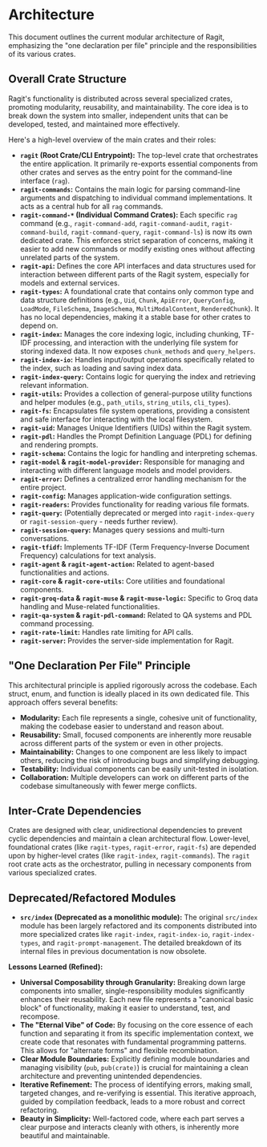# Architecture

This document outlines the current modular architecture of Ragit, emphasizing the "one declaration per file" principle and the responsibilities of its various crates.

## Overall Crate Structure

Ragit's functionality is distributed across several specialized crates, promoting modularity, reusability, and maintainability. The core idea is to break down the system into smaller, independent units that can be developed, tested, and maintained more effectively.

Here's a high-level overview of the main crates and their roles:

*   **`ragit` (Root Crate/CLI Entrypoint):** The top-level crate that orchestrates the entire application. It primarily re-exports essential components from other crates and serves as the entry point for the command-line interface (`rag`).
*   **`ragit-commands`:** Contains the main logic for parsing command-line arguments and dispatching to individual command implementations. It acts as a central hub for all `rag` commands.
*   **`ragit-command-*` (Individual Command Crates):** Each specific `rag` command (e.g., `ragit-command-add`, `ragit-command-audit`, `ragit-command-build`, `ragit-command-query`, `ragit-command-ls`) is now its own dedicated crate. This enforces strict separation of concerns, making it easier to add new commands or modify existing ones without affecting unrelated parts of the system.
*   **`ragit-api`:** Defines the core API interfaces and data structures used for interaction between different parts of the Ragit system, especially for models and external services.
*   **`ragit-types`:** A foundational crate that contains only common type and data structure definitions (e.g., `Uid`, `Chunk`, `ApiError`, `QueryConfig`, `LoadMode`, `FileSchema`, `ImageSchema`, `MultiModalContent`, `RenderedChunk`). It has no local dependencies, making it a stable base for other crates to depend on.
*   **`ragit-index`:** Manages the core indexing logic, including chunking, TF-IDF processing, and interaction with the underlying file system for storing indexed data. It now exposes `chunk_methods` and `query_helpers`.
*   **`ragit-index-io`:** Handles input/output operations specifically related to the index, such as loading and saving index data.
*   **`ragit-index-query`:** Contains logic for querying the index and retrieving relevant information.
*   **`ragit-utils`:** Provides a collection of general-purpose utility functions and helper modules (e.g., `path_utils`, `string_utils`, `cli_types`).
*   **`ragit-fs`:** Encapsulates file system operations, providing a consistent and safe interface for interacting with the local filesystem.
*   **`ragit-uid`:** Manages Unique Identifiers (UIDs) within the Ragit system.
*   **`ragit-pdl`:** Handles the Prompt Definition Language (PDL) for defining and rendering prompts.
*   **`ragit-schema`:** Contains the logic for handling and interpreting schemas.
*   **`ragit-model` & `ragit-model-provider`:** Responsible for managing and interacting with different language models and model providers.
*   **`ragit-error`:** Defines a centralized error handling mechanism for the entire project.
*   **`ragit-config`:** Manages application-wide configuration settings.
*   **`ragit-readers`:** Provides functionality for reading various file formats.
*   **`ragit-query`:** (Potentially deprecated or merged into `ragit-index-query` or `ragit-session-query` - needs further review).
*   **`ragit-session-query`:** Manages query sessions and multi-turn conversations.
*   **`ragit-tfidf`:** Implements TF-IDF (Term Frequency-Inverse Document Frequency) calculations for text analysis.
*   **`ragit-agent` & `ragit-agent-action`:** Related to agent-based functionalities and actions.
*   **`ragit-core` & `ragit-core-utils`:** Core utilities and foundational components.
*   **`ragit-groq-data` & `ragit-muse` & `ragit-muse-logic`:** Specific to Groq data handling and Muse-related functionalities.
*   **`ragit-qa-system` & `ragit-pdl-command`:** Related to QA systems and PDL command processing.
*   **`ragit-rate-limit`:** Handles rate limiting for API calls.
*   **`ragit-server`:** Provides the server-side implementation for Ragit.

## "One Declaration Per File" Principle

This architectural principle is applied rigorously across the codebase. Each struct, enum, and function is ideally placed in its own dedicated file. This approach offers several benefits:

*   **Modularity:** Each file represents a single, cohesive unit of functionality, making the codebase easier to understand and reason about.
*   **Reusability:** Small, focused components are inherently more reusable across different parts of the system or even in other projects.
*   **Maintainability:** Changes to one component are less likely to impact others, reducing the risk of introducing bugs and simplifying debugging.
*   **Testability:** Individual components can be easily unit-tested in isolation.
*   **Collaboration:** Multiple developers can work on different parts of the codebase simultaneously with fewer merge conflicts.

## Inter-Crate Dependencies

Crates are designed with clear, unidirectional dependencies to prevent cyclic dependencies and maintain a clean architectural flow. Lower-level, foundational crates (like `ragit-types`, `ragit-error`, `ragit-fs`) are depended upon by higher-level crates (like `ragit-index`, `ragit-commands`). The `ragit` root crate acts as the orchestrator, pulling in necessary components from various specialized crates.

## Deprecated/Refactored Modules

*   **`src/index` (Deprecated as a monolithic module):** The original `src/index` module has been largely refactored and its components distributed into more specialized crates like `ragit-index`, `ragit-index-io`, `ragit-index-types`, and `ragit-prompt-management`. The detailed breakdown of its internal files in previous documentation is now obsolete.

**Lessons Learned (Refined):**

*   **Universal Composability through Granularity:** Breaking down large components into smaller, single-responsibility modules significantly enhances their reusability. Each new file represents a "canonical basic block" of functionality, making it easier to understand, test, and recompose.
*   **The "Eternal Vibe" of Code:** By focusing on the core essence of each function and separating it from its specific implementation context, we create code that resonates with fundamental programming patterns. This allows for "alternate forms" and flexible recombination.
*   **Clear Module Boundaries:** Explicitly defining module boundaries and managing visibility (`pub`, `pub(crate)`) is crucial for maintaining a clean architecture and preventing unintended dependencies.
*   **Iterative Refinement:** The process of identifying errors, making small, targeted changes, and re-verifying is essential. This iterative approach, guided by compilation feedback, leads to a more robust and correct refactoring.
*   **Beauty in Simplicity:** Well-factored code, where each part serves a clear purpose and interacts cleanly with others, is inherently more beautiful and maintainable.